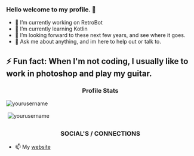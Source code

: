 ### Hello welcome to my profile. 👋

- 🔭 I’m currently working on RetroBot
- 🌱 I’m currently learning Kotlin
- 👯 I’m looking forward to these next few years, and see where it goes.
- 💬 Ask me about anything, and im here to help out or talk to.

## ⚡ Fun fact: When I'm not coding, I usually like to work in photoshop and play my guitar.

<h3 align="center">Profile Stats</h3>

<p align="left"> <img src="https://komarev.com/ghpvc/?username=yourusername" alt="yourusername" /> </p>

<p>&nbsp;<img align="center" src="https://github-readme-stats.vercel.app/api?username=yourusername&show_icons=true" alt="yourusername" /></p>

## <h3 align="center">SOCIAL'S / CONNECTIONS</h3>

- 📫 My [website]
<br >
<br >

[website]: https://retrogray.com/
